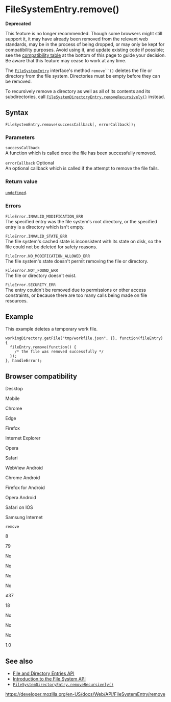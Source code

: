 # FileSystemEntry.remove()

**Deprecated**

This feature is no longer recommended. Though some browsers might still support it, it may have already been removed from the relevant web standards, may be in the process of being dropped, or may only be kept for compatibility purposes. Avoid using it, and update existing code if possible; see the [compatibility table](#browser_compatibility) at the bottom of this page to guide your decision. Be aware that this feature may cease to work at any time.

The [`FileSystemEntry`](../filesystementry) interface's method ` remove``() ` deletes the file or directory from the file system. Directories must be empty before they can be removed.

To recursively remove a directory as well as all of its contents and its subdirectories, call [`FileSystemDirectoryEntry.removeRecursively()`](../filesystemdirectoryentry/removerecursively) instead.

## Syntax

    FileSystemEntry.remove(successCallback[, errorCallback]);

### Parameters

`successCallback`  
A function which is called once the file has been successfully removed.

`errorCallback` <span class="badge inline optional">Optional</span>  
An optional callback which is called if the attempt to remove the file fails.

### Return value

[`undefined`](https://developer.mozilla.org/en-US/docs/Web/JavaScript/Reference/Global_Objects/undefined).

### Errors

`FileError.INVALID_MODIFICATION_ERR`  
The specified entry was the file system's root directory, or the specified entry is a directory which isn't empty.

`FileError.INVALID_STATE_ERR`  
The file system's cached state is inconsistent with its state on disk, so the file could not be deleted for safety reasons.

`FileError.NO_MODIFICATION_ALLOWED_ERR`  
The file system's state doesn't permit removing the file or directory.

`FileError.NOT_FOUND_ERR`  
The file or directory doesn't exist.

`FileError.SECURITY_ERR`  
The entry couldn't be removed due to permissions or other access constraints, or because there are too many calls being made on file resources.

## Example

This example deletes a temporary work file.

    workingDirectory.getFile("tmp/workfile.json", {}, function(fileEntry) {
      fileEntry.remove(function() {
        /* the file was removed successfully */
      });
    }, handleError);

## Browser compatibility

Desktop

Mobile

Chrome

Edge

Firefox

Internet Explorer

Opera

Safari

WebView Android

Chrome Android

Firefox for Android

Opera Android

Safari on IOS

Samsung Internet

`remove`

8

79

No

No

No

No

≤37

18

No

No

No

1.0

## See also

- [File and Directory Entries API](../file_and_directory_entries_api)
- [Introduction to the File System API](../file_and_directory_entries_api/introduction)
- [`FileSystemDirectoryEntry.removeRecursively()`](../filesystemdirectoryentry/removerecursively)

<a href="https://developer.mozilla.org/en-US/docs/Web/API/FileSystemEntry/remove" class="_attribution-link">https://developer.mozilla.org/en-US/docs/Web/API/FileSystemEntry/remove</a>
